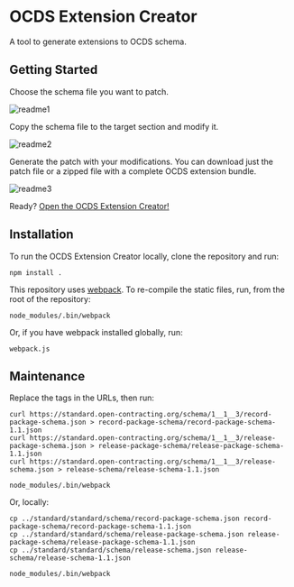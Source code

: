 # OCDS Extension Creator

A tool to generate extensions to OCDS schema.

## Getting Started

Choose the schema file you want to patch.

![readme1](https://cloud.githubusercontent.com/assets/5618508/25894498/eea77d1e-3573-11e7-8dd9-0a1f7eb8d35a.png)

Copy the schema file to the target section and modify it.

![readme2](https://cloud.githubusercontent.com/assets/5618508/25895421/b23f9506-3577-11e7-9ab3-6f38133aeb92.png)

Generate the patch with your modifications. You can download just the patch file or a zipped file with a complete OCDS extension bundle.

![readme3](https://cloud.githubusercontent.com/assets/5618508/25894798/3e81bfba-3575-11e7-811e-e94970cd5449.png)

Ready? [Open the OCDS Extension Creator!](https://open-contracting.github.io/extension_creator/)

## Installation

To run the OCDS Extension Creator locally, clone the repository and run:

```shell
npm install .
```

This repository uses [webpack](https://webpack.js.org/). To re-compile the static files, run, from the root of the repository:

```shell
node_modules/.bin/webpack
```

Or, if you have webpack installed globally, run:

```shell
webpack.js
```

## Maintenance

Replace the tags in the URLs, then run:

```shell
curl https://standard.open-contracting.org/schema/1__1__3/record-package-schema.json > record-package-schema/record-package-schema-1.1.json
curl https://standard.open-contracting.org/schema/1__1__3/release-package-schema.json > release-package-schema/release-package-schema-1.1.json
curl https://standard.open-contracting.org/schema/1__1__3/release-schema.json > release-schema/release-schema-1.1.json

node_modules/.bin/webpack
```

Or, locally:

```shell
cp ../standard/standard/schema/record-package-schema.json record-package-schema/record-package-schema-1.1.json
cp ../standard/standard/schema/release-package-schema.json release-package-schema/release-package-schema-1.1.json
cp ../standard/standard/schema/release-schema.json release-schema/release-schema-1.1.json

node_modules/.bin/webpack
```
